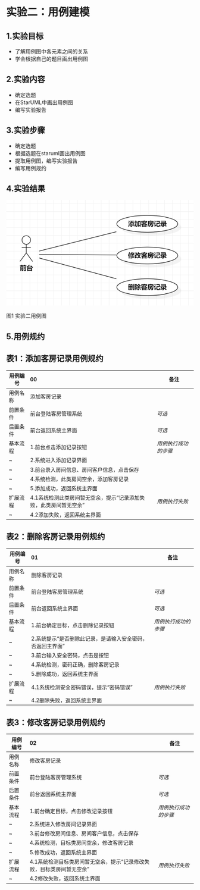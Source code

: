 # 实验二：用例建模 

## 1.实验目标
- 了解用例图中各元素之间的关系
- 学会根据自己的题目画出用例图
## 2.实验内容
- 确定选题
- 在StarUML中画出用例图
- 编写实验报告
## 3.实验步骤
- 确定选题
- 根据选题在staruml画出用例图
- 提取用例图，编写实验报告
- 编写用例规约
## 4.实验结果

![实验二用例图](./lab2-2.jpg)

图1 实验二用例图


## 5.用例规约
## 表1：添加客房记录用例规约

用例编号  | 00 | 备注  
-|:-|-  
用例名称  | 添加客房记录  |   
前置条件  | 前台登陆客房管理系统     | *可选*   
后置条件  | 前台返回系统主界面     | *可选*   
基本流程  | 1.前台点击添加记录按钮  |*用例执行成功的步骤*    
~| 2.系统进入添加记录界面  |   
~| 3.前台录入房间信息、房间客户信息，点击保存   |   
~| 4.系统检测，此类房间空余，添加客房记录   |   
~| 5.添加成功，返回系统主界面   |  
扩展流程  | 4.1系统检测此类房间暂无空余，提示“记录添加失败，此类房间暂无空余”   |*用例执行失败*    
~| 4.2添加失败，返回系统主界面   |  



## 表2：删除客房记录用例规约

用例编号  | 01 | 备注  
-|:-|-  
用例名称  | 删除客房记录  |   
前置条件  | 前台登陆客房管理系统     | *可选*   
后置条件  | 前台返回系统主界面     | *可选*   
基本流程  | 1.前台确定目标，点击删除记录按钮  |*用例执行成功的步骤*    
~| 2.系统提示“是否删除此记录，是请输入安全密码，否返回主界面”  |   
~| 3.前台输入安全密码，点击是按钮   |   
~| 4.系统检测，密码正确，删除客房记录   |   
~| 5.删除成功，返回系统主界面   |  
扩展流程  | 4.1系统检测安全密码错误，提示“密码错误”  |*用例执行失败*    
~| 4.2删除失败，返回系统主界面   |  




## 表3：修改客房记录用例规约

用例编号  | 02 | 备注  
-|:-|-  
用例名称  | 修改客房记录  |   
前置条件  | 前台登陆客房管理系统     | *可选*   
后置条件  | 前台返回系统主界面     | *可选*   
基本流程  | 1.前台确定目标，点击修改记录按钮  |*用例执行成功的步骤*    
~| 2.系统进入修改房间记录界面  |   
~| 3.前台修改房间信息、房间客户信息，点击保存   |   
~| 4.系统检测，目标类房间空余，修改客房记录   |   
~| 5.修改成功，返回系统主界面   |  
扩展流程  | 4.1系统检测目标类房间暂无空余，提示“记录修改失败，目标类房间暂无空余”   |*用例执行失败*    
~| 4.2修改失败，返回系统主界面   |  
